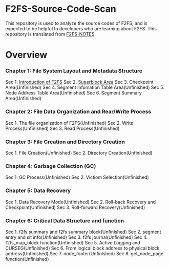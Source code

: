 # F2FS-Source-Code-Scan
This repository is used to analyze the source codes of F2FS, and is expected to be helpful to developers who are learning about F2FS. This repository is translated from [F2FS-NOTES](https://github.com/RiweiPan/F2FS-NOTES).


# Overview

### Chapter 1: File System Layout and Metadata Structure
Sec 1. [Introduction of F2FS](https://riweipan.github.io/f2fs-code-scanning/2021/01/23/f2fs-introduction.html)
Sec 2. [Superblock Area](https://riweipan.github.io/f2fs-code-scanning/2021/01/25/f2fs-superblock.html)
Sec 3. Checkpoint Area(Unfinished)
Sec 4. Segment Infomation Table Area(Unfinished)
Sec 5. Node Address Table Area(Unfinished)
Sec 6. Segment Summary Area(Unfinished)

### Chapter 2: File Data Organization and Rear/Write Process
Sec 1. The file organization of F2FS(Unfinished)
Sec 2. Write Process(Unfinished)
Sec 3. Read Process(Unfinished)

### Chapter 3: File Creation and Directory Creation
Sec 1. File Creation(Unfinished)
Sec 2. Directory Creation(Unfinished)

###  Chapter 4: Garbage Collection (GC)
Sec 1. GC Process(Unfinished)
Sec 2. Victiom Selection(Unfinished)

### Chapter 5: Data Recovery
Sec 1. Data Recovery Mode(Unfinished)
Sec 2. Roll-back Recovery and Checkpoint(Unfinished)
Sec 3. Roll-forward Recovery(Unfinished)

### Chapter 6: Critical Data Structure and function
Sec 1. f2fs summary and f2fs summary block(Unfinished)
Sec 2. segment entry and sit info(Unfinished)
Sec 3. f2fs journal(Unfinished)
Sec 4. f2fs_map_block function(Unfinished)
Sec 5. Active Logging and CURSEG(Unfinished)
Sec 6. From logical block address to physical block address(Unfinished)
Sec 7. node_footer(Unfinished)
Sec 8. get_node_page function(Unfinished)
